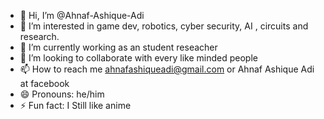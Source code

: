 - 👋 Hi, I’m @Ahnaf-Ashique-Adi
- 👀 I’m interested in game dev, robotics, cyber security, AI , circuits and research.
- 🌱 I’m currently working as an student reseacher
- 💞️ I’m looking to collaborate with every like minded people
- 📫 How to reach me ahnafashiqueadi@gmail.com or Ahnaf Ashique Adi at facebook
- 😄 Pronouns: he/him
- ⚡ Fun fact: I Still like anime

<!---
Ahnaf-Ashique-Adi/Ahnaf-Ashique-Adi is a ✨ special ✨ repository because its `README.md` (this file) appears on your GitHub profile.
You can click the Preview link to take a look at your changes.
--->
